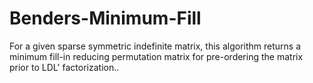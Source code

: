 # Benders-Minimum-Fill
For a given sparse symmetric indefinite matrix, this algorithm returns a minimum fill-in reducing permutation matrix for pre-ordering the matrix prior to LDL' factorization..
